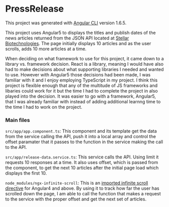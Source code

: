 # PressRelease

This project was generated with [Angular CLI](https://github.com/angular/angular-cli) version 1.6.5.

This project uses Angular5 to displays the titles and publish dates of the news articles returned from the JSON API located at [Stellar Biotechnologies](http://www.stellarbiotechnologies.com/media/press-releases/json). The page initially displays 10 articles and as the user scrolls, adds 10 more articles at a time.

When deciding on what framework to use for this project, it came down to a library vs. framework decision. React is a library, meaning I would have also had to make decisions about what supporting libraries I needed and wanted to use. However with Angular5 those decisions had been made, I was familiar with it and I enjoy employing TypeScript in my project. I think this project is flexible enough that any of the multitude of JS frameworks and libaries could work for it but the time I had to complete the project in also played into the decision. It was easier to go with a framework, Angular5, that I was already familiar with instead of adding additional learnng time to the time I had to work on the project.

### Main files

`src/app/app.component.ts`: This component and its template get the data from the service calling the API, push it into a local array and control the offset paramater that it passes to the function in the service making the call to the API. 

`src/app/release-data.service.ts`: This service calls the API. Using limit it requests 10 responses at a time. It also uses offset, which is passed from the component, to get the next 10 articles after the initial page load which displays the first 10.

`node_modules/ngx-infinite-scroll`: This is an [imported infinite scroll directive](https://github.com/orizens/ngx-infinite-scroll) for Angular4 and above. By using it to track how far the user has scrolled down the page, I am able to call the function that makes a request to the service with the proper offset and get the next set of articles.
